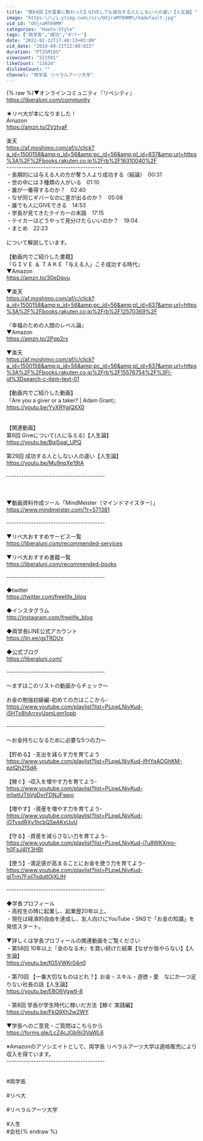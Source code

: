 ```yaml
---
title: "第64回【大富豪に教わった】GIVEしても成功する人としない人の違い【人生論】"
image: "https:\/\/i.ytimg.com\/vi\/OVjraMT09MM\/hqdefault.jpg"
vid_id: "OVjraMT09MM"
categories: "Howto-Style"
tags: ["両学長","成功","ギバー"]
date: "2022-02-22T17:40:13+03:00"
vid_date: "2019-09-21T22:00:02Z"
duration: "PT25M18S"
viewcount: "521581"
likeCount: "11624"
dislikeCount: ""
channel: "両学長 リベラルアーツ大学"
---
```

{% raw %}▼オンラインコミュニティ『リベシティ』<br /><a rel="nofollow" target="blank" href="https://liberaluni.com/community">https://liberaluni.com/community</a><br /><br />★リベ大が本になりました！<br />Amazon<br /><a rel="nofollow" target="blank" href="https://amzn.to/2VztyaF">https://amzn.to/2VztyaF</a><br /><br />楽天<br /><a rel="nofollow" target="blank" href="https://af.moshimo.com/af/c/click?a_id=1500158&amp;p_id=56&amp;pc_id=56&amp;pl_id=637&amp;url=https%3A%2F%2Fbooks.rakuten.co.jp%2Frb%2F16310040%2F">https://af.moshimo.com/af/c/click?a_id=1500158&amp;p_id=56&amp;pc_id=56&amp;pl_id=637&amp;url=https%3A%2F%2Fbooks.rakuten.co.jp%2Frb%2F16310040%2F</a><br />---------------------------------------<br />・長期的には与える人の方が奪う人より成功する（結論）　00:31<br />・世の中には３種類の人がいる　01:10<br />・誰が一番得するのか？　02:40<br />・なぜ同じギバーなのに差が出るのか？　05:08<br />・誰でも人にGIVEできる　14:53<br />・学長が見てきたテイカーの末路　17:15<br />・テイカーはどうやって見分けたらいいのか？　19:04<br />・まとめ　22:23<br /><br />について解説しています。<br /><br />【動画内でご紹介した書籍】<br />『ＧＩＶＥ ＆ ＴＡＫＥ「与える人」こそ成功する時代』<br />▼Amazon<br /><a rel="nofollow" target="blank" href="https://amzn.to/30eDqvu">https://amzn.to/30eDqvu</a><br /><br />▼楽天<br /><a rel="nofollow" target="blank" href="https://af.moshimo.com/af/c/click?a_id=1500158&amp;p_id=56&amp;pc_id=56&amp;pl_id=637&amp;url=https%3A%2F%2Fbooks.rakuten.co.jp%2Frb%2F12570369%2F">https://af.moshimo.com/af/c/click?a_id=1500158&amp;p_id=56&amp;pc_id=56&amp;pl_id=637&amp;url=https%3A%2F%2Fbooks.rakuten.co.jp%2Frb%2F12570369%2F</a><br /><br />『幸福のための人間のレベル論』<br />▼Amazon<br /><a rel="nofollow" target="blank" href="https://amzn.to/2Pqp2rx">https://amzn.to/2Pqp2rx</a><br /><br />▼楽天<br /><a rel="nofollow" target="blank" href="https://af.moshimo.com/af/c/click?a_id=1500158&amp;p_id=56&amp;pc_id=56&amp;pl_id=637&amp;url=https%3A%2F%2Fbooks.rakuten.co.jp%2Frb%2F15576754%2F%3Fl-id%3Dsearch-c-item-text-01">https://af.moshimo.com/af/c/click?a_id=1500158&amp;p_id=56&amp;pc_id=56&amp;pl_id=637&amp;url=https%3A%2F%2Fbooks.rakuten.co.jp%2Frb%2F15576754%2F%3Fl-id%3Dsearch-c-item-text-01</a><br /><br />【動画内でご紹介した動画】<br />『Are you a giver or a taker? | Adam Grant』<br /><a rel="nofollow" target="blank" href="https://youtu.be/YyXRYgjQXX0">https://youtu.be/YyXRYgjQXX0</a><br /><br /><br />【関連動画】<br />第6回 Giveについて(人に与える)【人生論】<br /><a rel="nofollow" target="blank" href="https://youtu.be/Bqj5qaI_UPQ">https://youtu.be/Bqj5qaI_UPQ</a><br /><br />第29回 成功する人としない人の違い【人生論】<br /><a rel="nofollow" target="blank" href="https://youtu.be/Mu9nqXe19tA">https://youtu.be/Mu9nqXe19tA</a><br /><br />----------------------------------------<br /><br /><br /><br />▼動画資料作成ツール「MindMeister（マインドマイスター）」<br /><a rel="nofollow" target="blank" href="https://www.mindmeister.com/?r=571381">https://www.mindmeister.com/?r=571381</a><br /><br />----------------------------------------<br /><br />▼リベ大おすすめサービス一覧<br /><a rel="nofollow" target="blank" href="https://liberaluni.com/recommended-services">https://liberaluni.com/recommended-services</a><br /><br />▼リベ大おすすめ書籍一覧<br /><a rel="nofollow" target="blank" href="https://liberaluni.com/recommended-books">https://liberaluni.com/recommended-books</a><br /><br />----------------------------------------<br /><br />◆twitter<br /><a rel="nofollow" target="blank" href="https://twitter.com/freelife_blog">https://twitter.com/freelife_blog</a><br /><br />◆インスタグラム<br /><a rel="nofollow" target="blank" href="http://instagram.com/freelife_blog">http://instagram.com/freelife_blog</a><br /><br />◆両学長LINE公式アカウント<br /><a rel="nofollow" target="blank" href="https://lin.ee/gsTRDUv">https://lin.ee/gsTRDUv</a><br /><br />◆公式ブログ<br /><a rel="nofollow" target="blank" href="https://liberaluni.com/">https://liberaluni.com/</a><br /><br />----------------------------------------<br /><br />～まずはこのリストの動画からチェック～<br /><br />お金の勉強初級編-初めての方はここから-<br /><a rel="nofollow" target="blank" href="https://www.youtube.com/playlist?list=PLpwLNivKud-jSHTx8hArrxyUqmLgm1opb">https://www.youtube.com/playlist?list=PLpwLNivKud-jSHTx8hArrxyUqmLgm1opb</a><br /><br />----------------------------------------<br /><br />～お金持ちになるために必要な5つの力～<br /><br />【貯める】-支出を減らす力を育てよう<br /><a rel="nofollow" target="blank" href="https://www.youtube.com/playlist?list=PLpwLNivKud-jfHYqAOGhKM-pzIQh2fSdA">https://www.youtube.com/playlist?list=PLpwLNivKud-jfHYqAOGhKM-pzIQh2fSdA</a><br /><br />【稼ぐ】-収入を増やす力を育てよう-<br /><a rel="nofollow" target="blank" href="https://www.youtube.com/playlist?list=PLpwLNivKud-in1wtIJTbVgDvrFDNJFwpo">https://www.youtube.com/playlist?list=PLpwLNivKud-in1wtIJTbVgDvrFDNJFwpo</a><br /><br />【増やす】-資産を増やす力を育てよう-<br /><a rel="nofollow" target="blank" href="https://www.youtube.com/playlist?list=PLpwLNivKud-iOTvsdRXy1hcbQSeAKxUuU">https://www.youtube.com/playlist?list=PLpwLNivKud-iOTvsdRXy1hcbQSeAKxUuU</a><br /><br />【守る】-資産を減らさない力を育てよう-<br /><a rel="nofollow" target="blank" href="https://www.youtube.com/playlist?list=PLpwLNivKud-j7u8WKXmo-h0FsJ4IY3HBt">https://www.youtube.com/playlist?list=PLpwLNivKud-j7u8WKXmo-h0FsJ4IY3HBt</a><br /><br />【使う】-満足感が高まることにお金を使う力を育てよう-<br /><a rel="nofollow" target="blank" href="https://www.youtube.com/playlist?list=PLpwLNivKud-gITrm7Fsil7odutlOjXLIH">https://www.youtube.com/playlist?list=PLpwLNivKud-gITrm7Fsil7odutlOjXLIH</a><br /><br />----------------------------------------<br /><br />◆学長プロフィール<br />・高校生の時に起業し、起業歴20年以上。<br />・現在は経済的自由を達成し、友人向けにYouTube・SNSで「お金の知識」を発信スタート。<br /><br />▼詳しくは学長プロフィールの関連動画をご覧ください<br />・第58回 10年以上『金のなる木』を買い続けた結果【なぜか皆やらない】【人生論】<br /><a rel="nofollow" target="blank" href="https://youtu.be/fG5VWKr04n0">https://youtu.be/fG5VWKr04n0</a><br /><br />・第70回 【一番大切なものはどれ？】お金・スキル・道徳・愛　なにか一つ足りない社長の話【人生論】<br /><a rel="nofollow" target="blank" href="https://youtu.be/EBO6Vgwtl-8">https://youtu.be/EBO6Vgwtl-8</a><br /><br />・第8回 学長が学生時代に稼いだ方法【稼ぐ 実践編】<br /><a rel="nofollow" target="blank" href="https://youtu.be/FkQ9Xh2w2WY">https://youtu.be/FkQ9Xh2w2WY</a><br /><br />▼学長へのご意見・ご質問はこちらから<br /><a rel="nofollow" target="blank" href="https://forms.gle/LcZ4cJGb9ii3VaWL6">https://forms.gle/LcZ4cJGb9ii3VaWL6</a><br /><br />※Amazonのアソシエイトとして、両学長 リベラルアーツ大学は適格販売により収入を得ています。<br />----------------------------------------<br /><br /><br />#両学長<br /><br />#リベ大<br /><br />#リベラルアーツ大学<br /><br />#人生<br />#会社{% endraw %}
